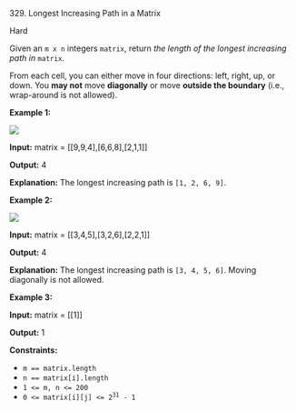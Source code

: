 ﻿329\. Longest Increasing Path in a Matrix

Hard

Given an `m x n` integers `matrix`, return _the length of the longest increasing path in_ `matrix`.

From each cell, you can either move in four directions: left, right, up, or down. You **may not** move **diagonally** or move **outside the boundary** (i.e., wrap-around is not allowed).

**Example 1:**

![](https://assets.leetcode.com/uploads/2021/01/05/grid1.jpg)

**Input:** matrix = [[9,9,4],[6,6,8],[2,1,1]]

**Output:** 4

**Explanation:** The longest increasing path is `[1, 2, 6, 9]`. 

**Example 2:**

![](https://assets.leetcode.com/uploads/2021/01/27/tmp-grid.jpg)

**Input:** matrix = [[3,4,5],[3,2,6],[2,2,1]]

**Output:** 4

**Explanation:** The longest increasing path is `[3, 4, 5, 6]`. Moving diagonally is not allowed. 

**Example 3:**

**Input:** matrix = [[1]]

**Output:** 1 

**Constraints:**

*   `m == matrix.length`
*   `n == matrix[i].length`
*   `1 <= m, n <= 200`
*   <code>0 <= matrix[i][j] <= 2<sup>31</sup> - 1</code>